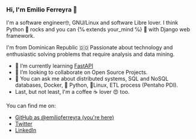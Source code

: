 ### Hi, I'm Emilio Ferreyra 👋

I'm a software engineer🤓️, GNU/Linux and software Libre lover. 
I think Python 🐍️ rocks and you can {℅ extends your_mind ℅} 🤯️ with Django web framework.

I'm from Dominican Republic 🇩🇴️ Passionate about technology and enthusiastic solving problems that require analysis and data mining.
<!-- - 🔭 I’m currently working on ... -->
- 📖️ I’m currently learning [FastAPI](https://fastapi.tiangolo.com)
- 👯 I’m looking to collaborate on Open Source Projects.
- 💬 You can ask me about distributed systems, SQL and NoSQL databases, Docker, 🐍️ Python, 🐧️Linux, ETL process (Pentaho PDI).
- Last, but not least, I'm a coffee ☕️ lover 😍️ too.

You can find me on:

* [GitHub as @emilioferreyra (you're here)](https://github.com/emilioferreyra)
* [Twitter](https://twitter.com/Emilio_Ferreyra)
* [LinkedIn](https://www.linkedin.com/in/ramonemilioferreyra/)
